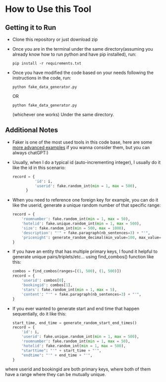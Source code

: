 # How to Use this Tool

## Getting it to Run
- Clone this repository or just download zip

- Once you are in the terminal under the same directory(assuming you already know how to run python and have pip installed), run:

  ```pip install -r requirements.txt```

- Once you have modified the code based on your needs following the instructions in the code, run: 

  ```python fake_data_generator.py```

  OR

  ```python fake_data_generator.py```

  (whichever one works) Under the same directory.

## Additional Notes
- Faker is one of the most used tools in this code base, here are some [more advanced examples](https://faker.readthedocs.io/en/master/fakerclass.html#examples) if you wanna consider them, but you can always chatGPT:)
- Usually, when I do a typical id (auto-incrementing integer), I usually do it like the id in this scenario:

  ```python
  record = {
            'id': i,
            'userid': fake.random_int(min = 1, max = 500),
        }
  ```

- When you need to reference one foreign key for example, you can do it like the userid, generate a unique random number of that specific range:

  ```python
  record = {
      'roomnumber': fake.random_int(min = 1, max = 50),
      'hotelid': fake.unique.random_int(min = 1, max = 500),
      'size': fake.random_int(min = 500, max = 1000),
      'description': "'" + fake.paragraph(nb_sentences=3) + "'",
      'pricenight': generate_random_decimal(min_value=100, max_value=1000, decimal_places=2),
  }
  ```

- If you have an entity that has multiple primary keys, I found it helpful to generate unique pairs/triplets/etc... using find_combos() function like this: 

  ```python
  combos = find_combos(ranges=[(1, 500), (1, 500)])
  record = {
      'userid': combos[0],
      'bookingid': combos[1],
      'stars': fake.random_int(min = 1, max = 5),
      'content': "'" + fake.paragraph(nb_sentences=3) + "'",
  }
  ```

- If you ever wanted to generate start and end time that happen sequentially, do it like this: 
  ```python
  start_time, end_time = generate_random_start_end_times()
  record = {
      'id': i,
      'userid': fake.unique.random_int(min = 1, max = 500),
      'roomnumber': fake.random_int(min = 1, max = 50),
      'hotelid': fake.random_int(min = 1, max = 500),
      "starttime": "'" + start_time + "'",
      "endtime": "'" + end_time + "'",
  }
  ```

where userid and bookingid are both primary keys, where both of them have a range where they can be mutually unique.
